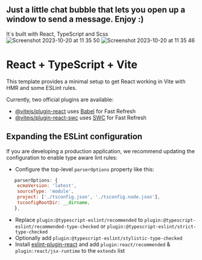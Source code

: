 ## Just a little chat bubble that lets you open up a window to send a message. Enjoy :)<br />
It´s built with React, TypeScript and Scss <br/>
![Screenshot 2023-10-20 at 11 35 50](https://github.com/Redicholas/chatBubble/assets/95872411/4c95b4eb-02fa-4f06-9104-b04d54152e38)
![Screenshot 2023-10-20 at 11 35 46](https://github.com/Redicholas/chatBubble/assets/95872411/918f8c74-de86-43d5-938a-f570f3d792ef)

# React + TypeScript + Vite

This template provides a minimal setup to get React working in Vite with HMR and some ESLint rules.

Currently, two official plugins are available:

- [@vitejs/plugin-react](https://github.com/vitejs/vite-plugin-react/blob/main/packages/plugin-react/README.md) uses [Babel](https://babeljs.io/) for Fast Refresh
- [@vitejs/plugin-react-swc](https://github.com/vitejs/vite-plugin-react-swc) uses [SWC](https://swc.rs/) for Fast Refresh

## Expanding the ESLint configuration

If you are developing a production application, we recommend updating the configuration to enable type aware lint rules:

- Configure the top-level `parserOptions` property like this:

```js
   parserOptions: {
    ecmaVersion: 'latest',
    sourceType: 'module',
    project: ['./tsconfig.json', './tsconfig.node.json'],
    tsconfigRootDir: __dirname,
   },
```

- Replace `plugin:@typescript-eslint/recommended` to `plugin:@typescript-eslint/recommended-type-checked` or `plugin:@typescript-eslint/strict-type-checked`
- Optionally add `plugin:@typescript-eslint/stylistic-type-checked`
- Install [eslint-plugin-react](https://github.com/jsx-eslint/eslint-plugin-react) and add `plugin:react/recommended` & `plugin:react/jsx-runtime` to the `extends` list
